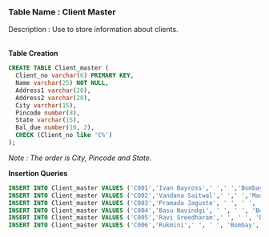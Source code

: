 ### Table Name : Client Master

Description : Use to store information about clients.
<br><br>

**Table Creation**

```sql
CREATE TABLE Client_master (
  Client_no varchar(6) PRIMARY KEY, 
  Name varchar(25) NOT NULL, 
  Address1 varchar(20), 
  Address2 varchar(20), 
  City varchar(15), 
  Pincode number(8), 
  State varchar(15), 
  Bal_due number(10, 2),
  CHECK (Client_no like 'C%')
);
```

_Note : The order is City, Pincode and State._

**Insertion Queries**

```sql
INSERT INTO Client_master VALUES ('C001','Ivan Bayross',' ',' ','Bombay',400054,'Maharashtra', 15000);
INSERT INTO Client_master VALUES ('C002','Vandana Saitwal',' ',' ','Madras',780001, 'Tamil Nadu',0);
INSERT INTO Client_master VALUES ('C003','Pramada Jaguste', ' ', ' ', 'Bombay', 400057, 'Maharashtra', 5000);
INSERT INTO Client_master VALUES ('C004','Basu Navindgi', ' ', ' ', 'Bombay', 400056, 'Maharashtra',0);
INSERT INTO Client_master VALUES ('C005','Ravi Sreedharam',' ', ' ', 'Delhi', 110001, ' ',2000);
INSERT INTO Client_master VALUES ('C006','Rukmini',' ', ' ', 'Bombay', 400050, 'Maharashtra',0);
```
